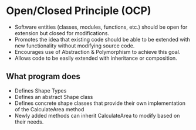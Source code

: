 # Open/Closed Principle (OCP)

- Software entities (classes, modules, functions, etc.) should be open for
extension but closed for modifications.
- Promotes the idea that existing code should be able to be extended with new
functionality without modifying source code.
- Encourages use of Abstraction & Polymorphism to achieve this goal.
- Allows code to be easily extended with inheritance or composition.

## What program does
- Defines Shape Types
- Defines an abstract Shape class 
- Defines concrete shape classes that provide their own implementation of the
CalculateArea method
- Newly added methods can inherit CalculateArea to modify based on their needs.